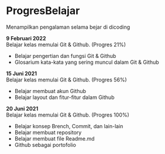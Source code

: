 # ProgresBelajar
Menampilkan pengalaman selama bejar di dicoding  

**9 Februari 2022**  
Belajar kelas memulai Git & Github.  (Progres 21%)
* Belajar pengertian dan fungsi Git & Github
* Glosarium kata-kata yang sering muncul dalam Git & Github

**15 Juni 2021**  
Belajar kelas memulai Git & Github. (Progres 56%)  
* Belajar membuat akun Github
* Belajar layout dan fitur-fitur dalam Github

**20 Juni 2021**  
Belajar kelas memulai Git & Github. (Progres 100%)  
* Belajar konsep Brench, Commit, dan lain-lain
* Belajar membuat repository
* Belajar membuat file Readme.md
* Github sebagai portofolio
